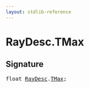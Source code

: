 ```yaml
---
layout: stdlib-reference
---
```


# RayDesc.TMax

## Signature
<pre>
<span class="code_keyword">float</span> <a href="/stdlib-reference/types/RayDesc/index" class="code_type">RayDesc</a>.<a href="/stdlib-reference/types/RayDesc/TMax" class="code_var">TMax</a>;
</pre>

